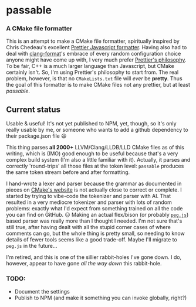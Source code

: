 # passable

### A CMake file formatter

This is an attempt to make a CMake file formatter, spiritually inspired by Chris
Chedeau's excellent [Prettier Javascript formatter](https://prettier.io). Having
also had to deal with
[clang-format](https://clang.llvm.org/docs/ClangFormatStyleOptions.html)'s
embrace of every random configuration choice anyone might have come up with, I
very much prefer
[Prettier's philosophy](https://prettier.io/docs/option-philosophy). To be fair,
C++ is a much larger language than Javascript, but CMake certainly isn't. So,
I'm using Prettier's philosophy to start from. The real problem, however, is
that no `CMakeLists.txt` file will _ever_ be **pretty**. Thus the goal of this
formatter is to make CMake files not any prettier, but at least _passable_.

## Current status

Usable & useful! It's not yet published to NPM, yet, though, so it's only really
usable by me, or someone who wants to add a github dependency to their
package.json file :laughing:

This thing parses **all 2000+** LLVM/Clang/LLDB/LLD CMake files as of this
writing, which is (IMO) good enough to be useful because that's a very complex
build system (I'm also a little familiar with it). Actually, it parses and
correctly 'round-trips' all those files at the token level: `passable` produces
the same token stream before and after formatting.

I hand-wrote a lexer and parser because the grammar as documented in pieces on
[CMake's website](https://cmake.org/cmake/help/latest/manual/cmake-language.7.html)
is not actually close to correct or complete. I started by trying to vibe-code
the tokenizer and parser with AI. That resulted in a very mediocre tokenizer and
parser with lots of random problems: exactly what I'd expect from something
trained on all the code you can find on GitHub. :neutral_face: Making an actual
flex/bison (or probably [`peg.js`](https://github.com/pegjs/pegjs)) based parser
was really more than I thought I needed. I'm not sure that's still true, after
having dealt with all the stupid corner cases of where comments can go, but the
whole thing is pretty small, so needing to know details of fewer tools seems
like a good trade-off. Maybe I'll migrate to `peg.js` in the future...

I'm retired, and this is one of the sillier rabbit-holes I've gone down. I do,
however, appear to have gone _all the way down_ this rabbit-hole.

### TODO:

- Document the settings
- Publish to NPM (and make it something you can invoke globally, right?)
